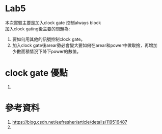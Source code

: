 # Lab5
本次實驗主要是加入clock gate 控制always block  
加入clock gating後主要的問題為:  
1. 要如何用其他的訊號控制clock gate。
2. 加入clock gate後arear勢必會變大要如何在arear和power中做取捨，再增加少數面積情況下降下power的數值。
# clock gate 優點
1. 








# 參考資料
1. https://blog.csdn.net/eefresher/article/details/119516487
2. 
